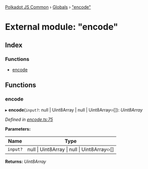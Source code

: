 [Polkadot JS Common](../README.md) › [Globals](../globals.md) › ["encode"](_encode_.md)

# External module: "encode"

## Index

### Functions

* [encode](_encode_.md#encode)

## Functions

###  encode

▸ **encode**(`input?`: null | Uint8Array | null | Uint8Array‹›[]): *Uint8Array*

*Defined in [encode.ts:75](https://github.com/polkadot-js/common/blob/4e4ff5de/packages/trie-codec/src/encode.ts#L75)*

**Parameters:**

Name | Type |
------ | ------ |
`input?` | null &#124; Uint8Array &#124; null &#124; Uint8Array‹›[] |

**Returns:** *Uint8Array*
